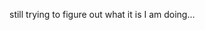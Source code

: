 still trying to figure out what it is I am doing...

<!---
n3r042/n3r042 is a ✨ special ✨ repository because its `README.md` (this file) appears on your GitHub profile.
You can click the Preview link to take a look at your changes.
--->

